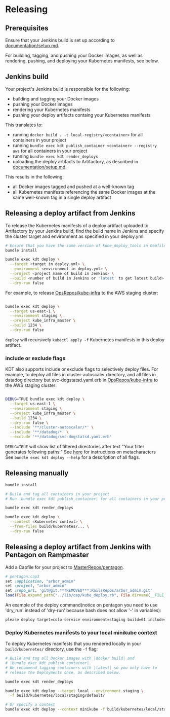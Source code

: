 
# Releasing

## Prerequisites
Ensure that your Jenkins build is set up according to
[documentation/setup.md](setup.md).

For building, tagging, and pushing your Docker images, as well as
rendering, pushing, and deploying your Kubernetes manifests, see below.

## Jenkins build

Your project's Jenkins build is responsible for the following:

- building and tagging your Docker images
- pushing your Docker images
- rendering your Kubernetes manifests
- pushing your deploy artifacts containg your Kubernetes manifests

This translates to:

- running `docker build . -t local-registry/<container>` for all containers in
your project
- running `bundle exec kdt publish_container <container> --registry aws` for all
containers in your project
- running `bundle exec kdt render_deploys`
- uploading the deploy artifacts to Artifactory, as described in
[documentation/setup.md](setup.md).

This results in the following:

- all Docker images tagged and pushed at a well-known tag
- all Kubernetes manifests referencing the same Docker images at the same
well-known tag in a single deploy artifact

## Releasing a deploy artifact from Jenkins

To release the Kubernetes manifests of a deploy artifact uploaded to Artifactory
by your Jenkins build, find the build name in Jenkins and specify the cluster
target and environment as specified in your deploy.yml:

```bash
# Ensure that you have the same version of kube_deploy_tools in Gemfile.lock
bundle install

bundle exec kdt deploy \
  --target <target in deploy.yml> \
  --environment <environment in deploy.yml> \
  --project <project name of build in Jenkins> \
  --build <number of build in Jenkins or 'latest' to get latest build> \
  --dry-run false
```

For example, to release [OpsRepos/kube-infra](https://git.***REMOVED***/OpsRepos/kube-infra)
to the AWS staging cluster:
```bash

bundle exec kdt deploy \
  --target us-east-1 \
  --environment staging \
  --project kube_infra_master \
  --build 1234 \
  --dry-run false
```

`deploy` will recursively `kubectl apply -f` Kubernetes manifests in this deploy
artifact.

### include or exclude flags
KDT also supports include or exclude flags to selectively deploy files. For example, to deploy all files in cluster-autoscaler directory, and all files in datadog directory but svc-dogstatsd.yaml.erb in [OpsRepos/kube-infra](https://git.***REMOVED***/OpsRepos/kube-infra) to the AWS staging cluster:
```bash

DEBUG=TRUE bundle exec kdt deploy \
  --target us-east-1 \
  --environment staging \
  --project kube_infra_master \
  --build 1234 \
  --dry-run false \
  --include '**/cluster-autoscaler/*' \
  --include '**/datadog/*' \
  --exclude '**/datadog/svc-dogstatsd.yaml.erb'
```
`DEBUG=TRUE` will show list of filtered directories after text "Your filter generates following paths:"
See [here](http://www.rubydoc.info/stdlib/core/File.fnmatch) for instructions on metacharacters
See `bundle exec kdt deploy --help` for a description of all flags.

## Releasing manually

```bash
bundle install

# Build and tag all containers in your project
# Run |bundle exec kdt publish_container| for all containers in your project

bundle exec kdt render_deploys

bundle exec kdt deploy \
  --context <Kubernetes context> \
  --from-files build/kubernetes/... \
  --dry-run false
```

## Releasing a deploy artifact from Jenkins with Pentagon on Rampmaster

Add a Capfile for your project to [MasterRepos/pentagon](https://git.***REMOVED***/MasterRepos/pentagon).
```ruby
# pentagon:cap3
set :application, "arbor_admin"
set :project, "arbor_admin"
set :repo_url, 'git@git.***REMOVED***:RailsRepos/arbor_admin.git'
load(File.expand_path("../lib/cap/kube_deploy.rb", File.dirname(__FILE__)))
```

An example of the deploy command(notice on pentagon you need to use 'dry_run' instead of 'dry-run' because bash does not allow '-' in variables):

```bash
please deploy target=colo-service environment=staging build=61 include=**/dir1/* include=**/dir2/* exclude=**/dir2/file1 dry_run=false
```

### Deploy Kubernetes manifests to your local minikube context

To deploy Kubernetes manifests that you rendered locally in your
`build/kubernetes/` directory, use the `-f` flag:

```bash
# Build and tag all Docker images with |docker build| and
# |bundle exec kdt publish_container|.
# We recommend tagging containers with |latest| so you only have to
# release the Deployments once, as described below.

bundle exec kdt render_deploys

bundle exec kdt deploy --target local --environment staging \
  -f build/kubernetes/local/staging/default/

# Or specify a context
bundle exec kdt deploy --context minikube -f build/kubernetes/local/staging/default/
```

